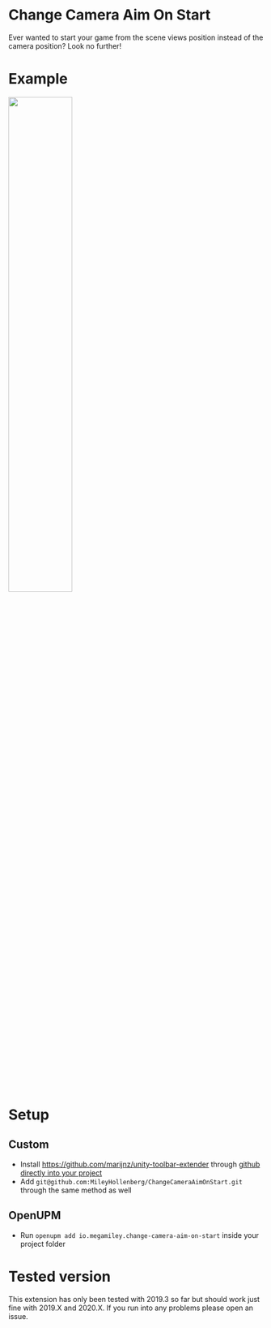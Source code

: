 # Change Camera Aim On Start
Ever wanted to start your game from the scene views position instead of the camera position? Look no further!

# Example

[<img src="https://img.youtube.com/vi/steO_QuEASM/maxresdefault.jpg" width="50%">](https://youtu.be/steO_QuEASM)

# Setup

## Custom
* Install https://github.com/marijnz/unity-toolbar-extender through [github directly into your project](https://docs.unity3d.com/Manual/upm-ui-giturl.html)
* Add `git@github.com:MileyHollenberg/ChangeCameraAimOnStart.git` through the same method as well

## OpenUPM
* Run `openupm add io.megamiley.change-camera-aim-on-start` inside your project folder

# Tested version

This extension has only been tested with 2019.3 so far but should work just fine with 2019.X and 2020.X. If you run into any problems please open an issue.
